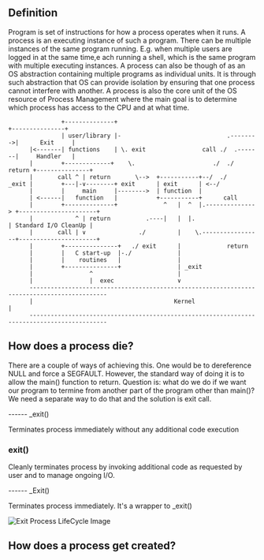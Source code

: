## Definition

Program is set of instructions for how a process operates when it runs.
A process is an executing instance of such a program.
There can be multiple instances of the same program running.
E.g. when multiple users are logged in at the same time,e ach running a shell, which is the same program with multiple executing instances.
A process can also be though of as an OS abstraction containing multiple programs as individual units.
It is through such abstraction that OS can provide isolation by ensuring that one process cannot interfere with another.
A process is also the core unit of the OS resource of Process Management where the main goal is to determine which process has access to the CPU and at what time.

                   +--------------+                                         +---------------+
                   | user/library |-                              .-------->|      Exit     |
          |<-------| functions    | \. exit                call ./  .-------|     Handler   |
          |        +-------------+    \.                      ./  ./ return +---------------+
          |       call ^ | return       \-->  +-----------+--/  ./
    _exit |        +---|-∨--------+ exit      | exit      | <--/
          |        |     main     |-------->  | function  |
          | <------|   function   |           +-----------+      call
          |        +--------------+             ^   |  ^  |.--------------> +----------------------+
          |            ^ | return          .----|   |  |.                   | Standard I/O CleanUp |
          |       call | ∨               ./         |    \.-----------------+----------------------+
          |        +---------------+   ./ exit      |             return
          |        |   C start-up  |-./             |
          |        |    routines   |                |
          |        +---------------+                | _exit
          |                ^                        |
          |                |  exec                  ∨
          --------------------------------------------------------------------------------------------
          |                                        Kernel                                            |
          --------------------------------------------------------------------------------------------
## How does a process die?

There are a couple of ways of achieving this. One would be to dereference NULL and force a SEGFAULT.
However, the standard way of doing it is to allow the main() function to return.
Question is: what do we do if we want our program to termine from another part of the program other than main()?
We need a separate way  to do that and the solution is exit call.

------ \_exit()

Terminates process immediately without any additional code execution

### exit()

Cleanly terminates process by invoking additional code as requested by user and to manage ongoing I/O.

------ \_Exit()

Terminates process immediately. It's a wrapper to _exit()

![Exit Process LifeCycle Image](https://www.usna.edu/Users/cs/aviv/classes/ic221/s16/lec/13/img/process_lifecycle_exit.png)

## How does a process get created?


